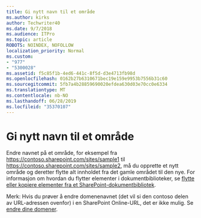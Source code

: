 ```yaml
---
title: Gi nytt navn til et område
ms.author: kirks
author: Techwriter40
ms.date: 9/7/2018
ms.audience: ITPro
ms.topic: article
ROBOTS: NOINDEX, NOFOLLOW
localization_priority: Normal
ms.custom:
- "977"
- "5300028"
ms.assetid: f5c85f1b-4ed6-441c-8f5d-d3e4713fb98d
ms.openlocfilehash: 0162b27b6310671bec19e159e9953b7556b31c60
ms.sourcegitcommit: 5fb7a4b28859690020efdea630d03e70cc0e6334
ms.translationtype: MT
ms.contentlocale: nb-NO
ms.lasthandoff: 06/28/2019
ms.locfileid: "35370107"
---
```

# <a name="rename-a-site"></a>Gi nytt navn til et område

Endre navnet på et område, for eksempel fra https://contoso.sharepoint.com/sites/sample1 til https://contoso.sharepoint.com/sites/sample2, må du opprette et nytt område og deretter flytte alt innholdet fra det gamle området til den nye. For informasjon om hvordan du flytter elementer i dokumentbiblioteker, se [flytte eller kopiere elementer fra et SharePoint-dokumentbibliotek](https://go.microsoft.com/fwlink/?Linkid=2018691).
  
Merk: Hvis du prøver å endre domenenavnet (det vil si den contoso delen av URL-adressen ovenfor) i en SharePoint Online-URL, det er ikke mulig. Se [endre dine domener](https://go.microsoft.com/fwlink/?Linkid=2018696).
  